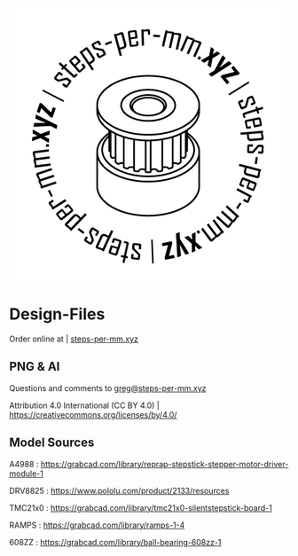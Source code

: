 ![picture alt](https://github.com/steps-per-mm/Design-Files/blob/master/logo.png)

# Design-Files #

Order online at | [steps-per-mm.xyz](http://steps-per-mm.xyz)

## PNG &amp; AI ##

Questions and comments to greg@steps-per-mm.xyz

Attribution 4.0 International (CC BY 4.0) | https://creativecommons.org/licenses/by/4.0/


## Model Sources ##

A4988 : https://grabcad.com/library/reprap-stepstick-stepper-motor-driver-module-1

DRV8825 : https://www.pololu.com/product/2133/resources

TMC21x0 : https://grabcad.com/library/tmc21x0-silentstepstick-board-1

RAMPS : https://grabcad.com/library/ramps-1-4

608ZZ : https://grabcad.com/library/ball-bearing-608zz-1


